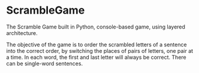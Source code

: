 # ScrambleGame
 The Scramble Game built in Python, console-based game, using layered architecture.
 
 The objective of the game is to order the scrambled letters of a sentence into the correct order, by switching the places of pairs of letters, one pair at a time. In each word, the first and last letter will always be correct. There can be single-word sentences.
